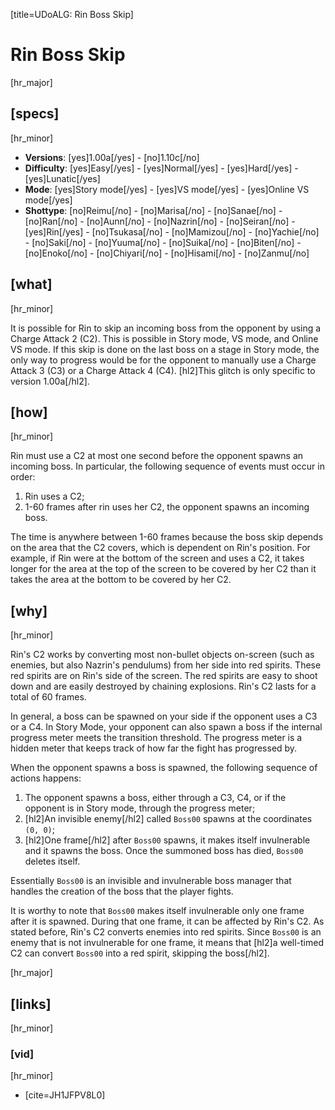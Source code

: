 [title=UDoALG: Rin Boss Skip]
# Rin Boss Skip
[hr_major]

## [specs]  
[hr_minor]

* **Versions**: [yes]1.00a[/yes] - [no]1.10c[/no]
* **Difficulty**: [yes]Easy[/yes] - [yes]Normal[/yes] - [yes]Hard[/yes] - [yes]Lunatic[/yes]
* **Mode**: [yes]Story mode[/yes] - [yes]VS mode[/yes] - [yes]Online VS mode[/yes]
* **Shottype**: [no]Reimu[/no] - [no]Marisa[/no] - [no]Sanae[/no] - [no]Ran[/no] - [no]Aunn[/no] - [no]Nazrin[/no] - [no]Seiran[/no] - [yes]Rin[/yes] - [no]Tsukasa[/no] - [no]Mamizou[/no] - [no]Yachie[/no] - [no]Saki[/no] - [no]Yuuma[/no] - [no]Suika[/no] - [no]Biten[/no] - [no]Enoko[/no] - [no]Chiyari[/no] - [no]Hisami[/no] - [no]Zanmu[/no]


## [what]
[hr_minor]

It is possible for Rin to skip an incoming boss from the opponent by using a Charge Attack 2 (C2). This is possible in Story mode, VS mode, and Online VS mode. If this skip is done on the last boss on a stage in Story mode, the only way to progress would be for the opponent to manually use a Charge Attack 3 (C3) or a Charge Attack 4 (C4). [hl2]This glitch is only specific to version 1.00a[/hl2].

## [how]
[hr_minor]

Rin must use a C2 at most one second before the opponent spawns an incoming boss. In particular, the following sequence of events must occur in order:

1. Rin uses a C2;
2. 1-60 frames after rin uses her C2, the opponent spawns an incoming boss.

The time is anywhere between 1-60 frames because the boss skip depends on the area that the C2 covers, which is dependent on Rin's position. For example, if Rin were at the bottom of the screen and uses a C2, it takes longer for the area at the top of the screen to be covered by her C2 than it takes the area at the bottom to be covered by her C2.

## [why]
[hr_minor]

Rin's C2 works by converting most non-bullet objects on-screen (such as enemies, but also Nazrin's pendulums) from her side into red spirits. These red spirits are on Rin's side of the screen. The red spirits are easy to shoot down and are easily destroyed by chaining explosions. Rin's C2 lasts for a total of 60 frames.

In general, a boss can be spawned on your side if the opponent uses a C3 or a C4. In Story Mode, your opponent can also spawn a boss if the internal progress meter meets the transition threshold. The progress meter is a hidden meter that keeps track of how far the fight has progressed by.

When the opponent spawns a boss is spawned, the following sequence of actions happens:
1. The opponent spawns a boss, either through a C3, C4, or if the opponent is in Story mode, through the progress meter;
2. [hl2]An invisible enemy[/hl2] called ``Boss00`` spawns at the coordinates ``(0, 0)``;
3. [hl2]One frame[/hl2] after ``Boss00`` spawns, it makes itself invulnerable and it spawns the boss. Once the summoned boss has died, ``Boss00`` deletes itself.

Essentially ``Boss00`` is an invisible and invulnerable boss manager that handles the creation of the boss that the player fights.

It is worthy to note that ``Boss00`` makes itself invulnerable only one frame after it is spawned. During that one frame, it can be affected by Rin's C2. As stated before, Rin's C2 converts enemies into red spirits. Since ``Boss00`` is an enemy that is not invulnerable for one frame, it means that [hl2]a well-timed C2 can convert ``Boss00`` into a red spirit, skipping the boss[/hl2].

[hr_major]
## [links]
[hr_minor]
### [vid]
[hr_minor]

+ [cite=JH1JFPV8L0]
